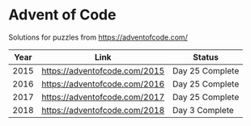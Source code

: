 # Advent of Code

Solutions for puzzles from https://adventofcode.com/

Year | Link | Status
---- | ---- | ------
2015 | https://adventofcode.com/2015 | Day 25 Complete
2016 | https://adventofcode.com/2016 | Day 25 Complete
2017 | https://adventofcode.com/2017 | Day 25 Complete
2018 | https://adventofcode.com/2018 | Day 3 Complete
